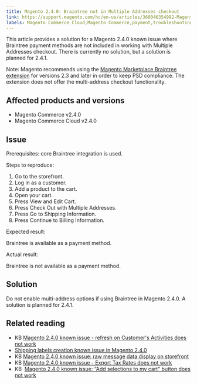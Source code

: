 ```yaml
---
title: Magento 2.4.0: Braintree not in Multiple Addresses checkout
link: https://support.magento.com/hc/en-us/articles/360046354992-Magento-2-4-0-Braintree-not-in-Multiple-Addresses-checkout
labels: Magento Commerce Cloud,Magento Commerce,payment,troubleshooting,checkout,known issues,payment method,2.4.0,Braintree,address
---
```


<p>This article provides a solution for a Magento 2.4.0 known issue where Braintree payment methods are not included in working with Multiple Addresses checkout. There is currently no solution, but a solution is planned for 2.4.1.</p>
<p>Note: Magento recommends using the <a href="https://marketplace.magento.com/paypal-module-braintree.html">Magento Marketplace Braintree extension</a> for versions 2.3 and later in order to keep PSD compliance. The extension does not offer the multi-address checkout functionality.</p>
<h2>Affected products and versions</h2>
<ul>
<li>Magento Commerce v2.4.0</li>
<li>Magento Commerce Cloud v2.4.0</li>
</ul>
<h2>Issue</h2>
<p>Prerequisites: core Braintree integration is used.</p>
<p>Steps to reproduce:</p>
<ol>
<li>Go to the storefront.</li>
<li>Log in as a customer.</li>
<li>Add a product to the cart.</li>
<li>Open your cart.</li>
<li>Press View and Edit Cart. 
</li>
<li>Press Check Out with Multiple Addresses. </li>
<li>Press Go to Shipping Information.</li>
<li>Press Continue to Billing Information.</li>
</ol>
<p>Expected result:</p>
<p>Braintree is available as a payment method.</p>
<p>Actual result:</p>
<p>Braintree is not available as a payment method.</p>
<h2>Solution</h2>
<p>Do not enable multi-address options if using Braintree in Magento 2.4.0. A solution is planned for 2.4.1. </p>
<h2>Related reading 
</h2>
<ul>
<li>KB <a href="https://support.magento.com/hc/en-us/articles/360046091332">Magento 2.4.0 known issue - refresh on Customer's Activities does not work</a>
</li>
<li><a href="https://support.magento.com/hc/en-us/articles/360046750171-Shipping-labels-creation-known-issue-in-Magento-2-4-0">Shipping labels creation known issue in Magento 2.4.0</a></li>
<li>KB <a href="https://support.magento.com/hc/en-us/articles/360045804332">Magento 2.4.0 known issue: raw message data display on storefront</a>
</li>
<li>KB <a href="https://support.magento.com/hc/en-us/articles/360045850032">Magento 2.4.0 known issue - Export Tax Rates does not work</a>
</li>
<li>KB  <a href="https://support.magento.com/hc/en-us/articles/360045838312-Magento-2-4-0-known-issue-Add-selections-to-my-cart-button-does-not-work">Magento 2.4.0 known issue: “Add selections to my cart” button does not work</a>
</li>
</ul>